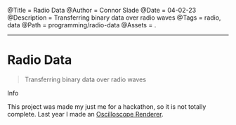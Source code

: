 @Title = Radio Data
@Author = Connor Slade
@Date = 04-02-23
@Description = Transferring binary data over radio waves
@Tags = radio, data
@Path = programming/radio-data
@Assets = .

---

# Radio Data

> Transferring binary data over radio waves

<div ad info>
Info

This project was made my just me for a hackathon, so it is not totally complete.
Last year I made an [Oscilloscope Renderer](/writing/programming/oscilloscope-renderer).

</div>
